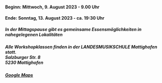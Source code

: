 #### Beginn: Mittwoch, 9. August 2023 - 9.00 Uhr
#### Ende: Sonntag, 13. August 2023 - ca. 19:30 Uhr

##### In der Mittagspause gibt es gemeinsame Essensmöglichkeiten in nahegelegenen Lokalitäten

##### Alle Workshopklassen finden in der LANDESMUSIKSCHULE Mattighofen statt.<br>Salzburger Str. 8<br>5230 Mattighofen
##### <a href="https://www.google.com/maps/place/Landesmusikschule/@48.1004375,13.1502182,18z/data=!4m5!3m4!1s0x47742568edba74c3:0x83b971c265914afc!8m2!3d48.1004904!4d13.1512641?hl=de" target="_blank">Google Maps</a>

<br>